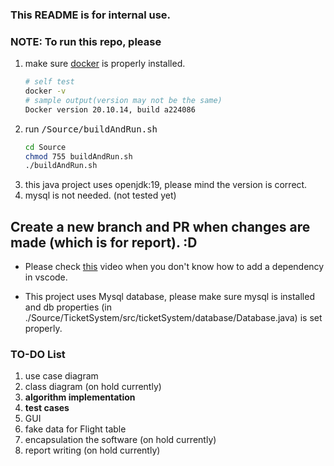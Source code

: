 ### This README is for internal use.

### **NOTE: To run this repo, please**
1. make sure [docker](https://docs.docker.com/get-docker/) is properly installed.
    ```bash
    # self test
    docker -v
    # sample output(version may not be the same)
    Docker version 20.10.14, build a224086
    ```
2. run <kbd>/Source/buildAndRun.sh</kbd>
    ```bash
    cd Source
    chmod 755 buildAndRun.sh
    ./buildAndRun.sh
    ```
3. this java project uses openjdk:19, please mind the version is correct.
4. mysql is not needed. (not tested yet)


## Create a new branch and PR when changes are made (which is for report). :D

- Please check [this](https://www.youtube.com/watch?v=MtME-ERufu0) video when you don't know how to add a dependency in vscode.

- This project uses Mysql database, please make sure mysql is installed and db properties (in ./Source/TicketSystem/src/ticketSystem/database/Database.java) is set properly.

### TO-DO List
1. use case diagram
2. class diagram (on hold currently)
3. **algorithm implementation**
4. **test cases**
5. GUI
6. fake data for Flight table
7. encapsulation the software (on hold currently)
8. report writing (on hold currently)
